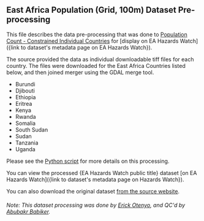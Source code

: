 ## East Africa Population (Grid, 100m) Dataset Pre-processing

This file describes the data pre-processing that was done
to [Population Count - Constrained Individual Countries](https://www.worldpop.org/geodata/listing?id=78)
for [display on EA Hazards Watch]({link to dataset's metadata page on EA Hazards Watch}).

The source provided the data as individual downloadable tiff files for each country. The files were downloaded for the
East Africa Countries listed below, and then joined merger using the GDAL merge tool.

- Burundi
- Djibouti
- Ethiopia
- Eritrea
- Kenya
- Rwanda
- Somalia
- South Sudan
- Sudan
- Tanzania
- Uganda

Please see
the [Python script](https://github.com/icpac-igad/eahw-data-pre-processing/blob/main/soc_001_ea_population/soc_001_ea_population_processing.py)
for more details on this processing.

You can view the processed {EA Hazards Watch public title}
dataset [on EA Hazards Watch]({link to dataset's metadata page on Hazards Watch}).

You can also download the original dataset [from the source website](https://www.worldpop.org/geodata/listing?id=78).

###### Note: This dataset processing was done by [Erick Otenyo](mailto:erick.otenyo@igad.int), and QC'd by [Abubakr Babiker](mailto:Abubakr.Babiker@igad.int).